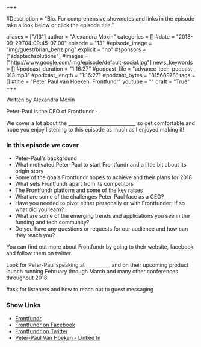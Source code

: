 +++

#Description = "Bio. For comprehensive shownotes and links in the episode take a look below or click the episode title."

aliases = ["/13"]
author = "Alexandra Moxin"
categories = []
#date = "2018-09-29T04:09:45-07:00"
episode = "13"
#episode_image = "img/guest/brian_benz.png"
explicit = "no"
#sponsors = ["adaptechsolutions"]
#images = ["http://www.google.com/img/episode/default-social.jpg"]
news_keywords = []
#podcast_duration = "1:16:27"
#podcast_file = "advance-tech-podcast-013.mp3"
#podcast_length = "1:16:27"
#podcast_bytes = "81568978"
tags = []
#title = "Peter Paul van Hoeken, Frontfundr"
youtube = ""
draft = "True"
+++

Written by Alexandra Moxin

Peter-Paul  is the CEO of Frontfundr - .

We cover a lot about the ____________________________ so get comfortable and hope you enjoy listening to this episode as much as I enjoyed making it!



### In this episode we cover

* Peter-Paul's background
* What motivated Peter-Paul to start Frontfundr and a little bit about its origin story
* Some of the goals Frontfundr hopes to achieve and their plans for 2018
* What sets Frontfundr apart from its competitors
* The Frontfundr platform and some of the key raises
* What are some of the challenges Peter-Paul face as a CEO?
* Have you needed to pivot either personally or with Frontfunder; if so what did you learn?
* What are some of the emerging trends and applications you see in the funding and tech community?
* Do you have any questions or requests for our audience and how can they reach you?

You can find out more about Frontfundr by going to their website, facebook and follow them on twitter.

Look for Peter-Paul speaking at  __________  and on their upcoming product launch running February through March and many other conferences throughout 2018!


 #ask for listeners and how to reach out to guest messaging


### Show Links

* [Frontfundr](frontfundr.com/OurStory)
* [Frontfundr on Facebook]()
* [Frontfundr on Twitter]()
* [Peter-Paul Van Hoeken - Linked In](linkedin.com/in/peterpaulvanhoeken/)



